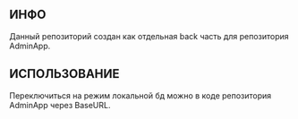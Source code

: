 ## ИНФО

Данный репозиторий создан как отдельная back часть для репозитория AdminApp. 

## ИСПОЛЬЗОВАНИЕ
Переключиться на режим локальной бд можно в коде репозитория AdminApp через BaseURL.
